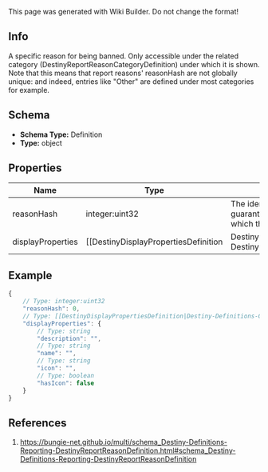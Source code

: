 <span class="wiki-builder">This page was generated with Wiki Builder. Do not change the format!</span>

## Info
A specific reason for being banned. Only accessible under the related category (DestinyReportReasonCategoryDefinition) under which it is shown. Note that this means that report reasons' reasonHash are not globally unique: and indeed, entries like &quot;Other&quot; are defined under most categories for example.

## Schema
* **Schema Type:** Definition
* **Type:** object

## Properties
Name | Type | Description
---- | ---- | -----------
reasonHash | integer:uint32 | The identifier for the reason: they are only guaranteed unique under the Category in which they are found.
displayProperties | [[DestinyDisplayPropertiesDefinition|Destiny-Definitions-Common-DestinyDisplayPropertiesDefinition]]:Definition | 

## Example
```javascript
{
    // Type: integer:uint32
    "reasonHash": 0,
    // Type: [[DestinyDisplayPropertiesDefinition|Destiny-Definitions-Common-DestinyDisplayPropertiesDefinition]]:Definition
    "displayProperties": {
        // Type: string
        "description": "",
        // Type: string
        "name": "",
        // Type: string
        "icon": "",
        // Type: boolean
        "hasIcon": false
    }
}

```

## References
1. https://bungie-net.github.io/multi/schema_Destiny-Definitions-Reporting-DestinyReportReasonDefinition.html#schema_Destiny-Definitions-Reporting-DestinyReportReasonDefinition
